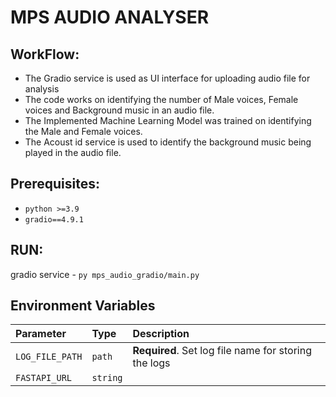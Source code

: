 # MPS AUDIO ANALYSER

## WorkFlow:
-   The Gradio service is used as UI interface for uploading audio file for analysis
-   The code works on identifying the number of Male voices, Female voices and Background music in an audio file.
-   The Implemented Machine Learning Model was trained on identifying the Male and Female voices.
-   The Acoust id service is used to identify the background music being played in the audio file.

## Prerequisites:
-   ` python >=3.9 `
-   ` gradio==4.9.1 `

## RUN:

gradio service - ``` py mps_audio_gradio/main.py ```

## Environment Variables


| Parameter | Type     | Description                |
| :-------- | :------- | :------------------------- |
| `LOG_FILE_PATH` | `path` | **Required**. Set log file name for storing the logs |
| `FASTAPI_URL` | `string` | |


